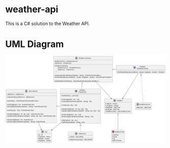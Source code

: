 # weather-api

This is a C# solution to the Weather API.

# UML Diagram

![UML Diagram](diagrams/UML/WeatherAPI.png)
